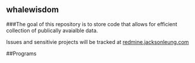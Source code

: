 ## whalewisdom

###The goal of this repository is to store code that allows for efficient collection of publically avaialble data.

Issues and sensitivie projects will be tracked at [redmine.jacksonleung.com](redmine.jacksonleung.com)

##Programs


